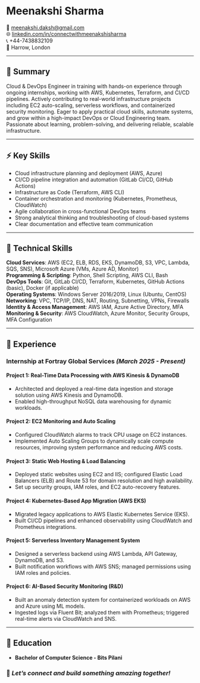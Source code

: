 # **Meenakshi Sharma**  
📧 meenakshi.daksh@gmail.com  
🌐 [linkedin.com/in/connectwithmeenakshisharma](https://www.linkedin.com/in/connectwithmeenakshisharma/)  
📞 +44-7438832109  
📍 Harrow, London

---

## 📝 **Summary**  
Cloud & DevOps Engineer in training with hands-on experience through ongoing internships, working with AWS, Kubernetes, Terraform, and CI/CD pipelines. 
Actively contributing to real-world infrastructure projects including EC2 auto-scaling, serverless workflows, and containerized security monitoring.
Eager to apply practical cloud skills, automate systems, and grow within a high-impact DevOps or Cloud Engineering team. Passionate about learning, problem-solving, and delivering reliable, scalable infrastructure.

---

## ⚡ **Key Skills**   
- Cloud infrastructure planning and deployment (AWS, Azure)  
- CI/CD pipeline integration and automation (GitLab CI/CD, GitHub Actions)  
- Infrastructure as Code (Terraform, AWS CLI)  
- Container orchestration and monitoring (Kubernetes, Prometheus, CloudWatch)  
- Agile collaboration in cross-functional DevOps teams  
- Strong analytical thinking and troubleshooting of cloud-based systems  
- Clear documentation and effective team communication


---

## 🧰 **Technical Skills**  
**Cloud Services**: AWS (EC2, ELB, RDS, EKS, DynamoDB, S3, VPC, Lambda, SQS, SNS), Microsoft Azure (VMs, Azure AD, Monitor)  
**Programming & Scripting**: Python, Shell Scripting, AWS CLI, Bash  
**DevOps Tools**: Git, GitLab CI/CD, Terraform, Kubernetes, GitHub Actions (basic), Docker (if applicable)  
**Operating Systems**: Windows Server 2016/2019, Linux (Ubuntu, CentOS)  
**Networking**: VPC, TCP/IP, DNS, NAT, Routing, Subnetting, VPNs, Firewalls  
**Identity & Access Management**: AWS IAM, Azure Active Directory, MFA  
**Monitoring & Security**: AWS CloudWatch, Azure Monitor, Security Groups, MFA Configuration


---

## 💼 **Experience**   

### **Internship at Fortray Global Services** *(March 2025 - Present)*  
#### Project 1: Real-Time Data Processing with AWS Kinesis & DynamoDB
- Architected and deployed a real-time data ingestion and storage solution using AWS Kinesis and DynamoDB.
- Enabled high-throughput NoSQL data warehousing for dynamic workloads.

#### Project 2: EC2 Monitoring and Auto Scaling
- Configured CloudWatch alarms to track CPU usage on EC2 instances.
- Implemented Auto Scaling Groups to dynamically scale compute resources, improving system performance and reducing AWS costs.

#### Project 3: Static Web Hosting & Load Balancing
- Deployed static websites using EC2 and IIS; configured Elastic Load Balancers (ELB) and Route 53 for domain resolution and high availability.
- Set up security groups, IAM roles, and EC2 auto-recovery features.

#### Project 4: Kubernetes-Based App Migration (AWS EKS)
- Migrated legacy applications to AWS Elastic Kubernetes Service (EKS).
- Built CI/CD pipelines and enhanced observability using CloudWatch and Prometheus integrations.

#### Project 5: Serverless Inventory Management System
- Designed a serverless backend using AWS Lambda, API Gateway, DynamoDB, and S3.
- Built notification workflows with AWS SNS; managed permissions using IAM roles and policies.

#### Project 6: AI-Based Security Monitoring (R&D)
- Built an anomaly detection system for containerized workloads on AWS and Azure using ML models.
- Ingested logs via Fluent Bit; analyzed them with Prometheus; triggered real-time alerts via CloudWatch and SNS.

---

## 🏫 **Education**  
- **Bachelor of Computer Science - Bits Pilani** 
 

### 💬 *Let’s connect and build something amazing together!*

